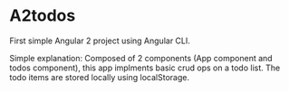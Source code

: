 # A2todos
First simple Angular 2 project using Angular CLI.

Simple explanation: Composed of 2 components (App component and todos component), this app implments basic crud ops on a todo list. The todo items are stored locally using localStorage.
